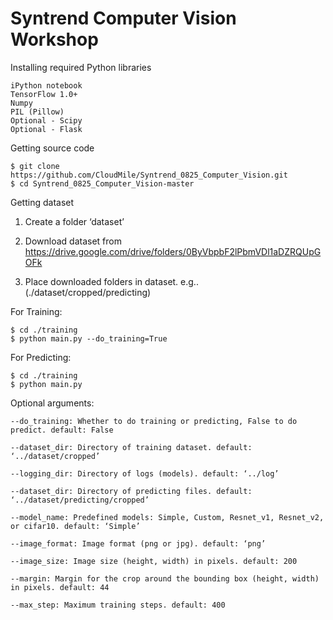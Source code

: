 # Syntrend Computer Vision Workshop

Installing required Python libraries

```shell
iPython notebook
TensorFlow 1.0+
Numpy 
PIL (Pillow)
Optional - Scipy 
Optional - Flask
```

Getting source code 
```shell
$ git clone https://github.com/CloudMile/Syntrend_0825_Computer_Vision.git
$ cd Syntrend_0825_Computer_Vision-master
```
Getting dataset

1. Create a folder ‘dataset’

2. Download dataset from https://drive.google.com/drive/folders/0ByVbpbF2lPbmVDl1aDZRQUpGOFk

3. Place downloaded folders in dataset. e.g.. (./dataset/cropped/predicting)


For Training:

```shell
$ cd ./training
$ python main.py --do_training=True
```

For Predicting:
```shell
$ cd ./training
$ python main.py
```

Optional arguments:

```shell
--do_training: Whether to do training or predicting, False to do predict. default: False

--dataset_dir: Directory of training dataset. default: ‘../dataset/cropped’

--logging_dir: Directory of logs (models). default: ‘../log’

--dataset_dir: Directory of predicting files. default: ‘../dataset/predicting/cropped’

--model_name: Predefined models: Simple, Custom, Resnet_v1, Resnet_v2, or cifar10. default: ‘Simple’

--image_format: Image format (png or jpg). default: ‘png’

--image_size: Image size (height, width) in pixels. default: 200

--margin: Margin for the crop around the bounding box (height, width) in pixels. default: 44

--max_step: Maximum training steps. default: 400
```

